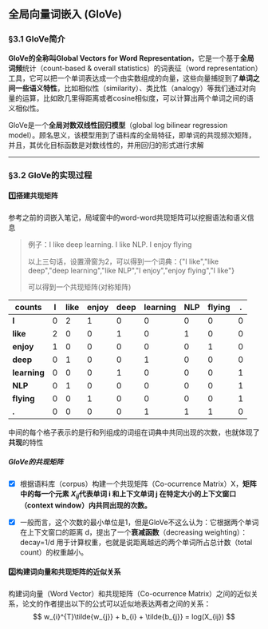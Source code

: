 ## 全局向量词嵌入 (GloVe)



### §3.1 GloVe简介

**GloVe的全称叫Global Vectors for Word Representation**，它是一个基于**全局词频**统计（count-based & overall statistics）的词表征（word representation）工具，它可以把一个单词表达成一个由实数组成的向量，这些向量捕捉到了**单词之间一些语义特性**，比如相似性（similarity）、类比性（analogy）等我们通过对向量的运算，比如欧几里得距离或者cosine相似度，可以计算出两个单词之间的语义相似性。

GloVe是一个**全局对数双线性回归模型**（global log bilinear regression model）。顾名思义，该模型用到了语料库的全局特征，即单词的共现频次矩阵，并且，其优化目标函数是对数线性的，并用回归的形式进行求解

---



### §3.2 GloVe的实现过程

#### :one:搭建共现矩阵

参考之前的词嵌入笔记，局域窗中的word-word共现矩阵可以挖掘语法和语义信息

>  例子：I like deep learning. I like NLP. I enjoy flying
>
>  以上三句话，设置滑窗为2，可以得到一个词典：{"I like","like deep","deep learning","like NLP","I enjoy","enjoy flying","I like"}
>
>  可以得到一个共现矩阵(对称矩阵)

| counts       | I    | like | enjoy | deep | learning | NLP  | flying | .    |
| ------------ | ---- | ---- | ----- | ---- | -------- | ---- | ------ | ---- |
| **I**        | 0    | 2    | 1     | 0    | 0        | 0    | 0      | 0    |
| **like**     | 2    | 0    | 0     | 1    | 0        | 1    | 0      | 0    |
| **enjoy**    | 1    | 0    | 0     | 0    | 0        | 0    | 1      | 0    |
| **deep**     | 0    | 1    | 0     | 0    | 1        | 0    | 0      | 0    |
| **learning** | 0    | 0    | 0     | 1    | 0        | 0    | 0      | 1    |
| **NLP**      | 0    | 1    | 0     | 0    | 0        | 0    | 0      | 1    |
| **flying**   | 0    | 0    | 1     | 0    | 0        | 0    | 0      | 1    |
| **.**        | 0    | 0    | 0     | 0    | 1        | 1    | 1      | 0    |

中间的每个格子表示的是行和列组成的词组在词典中共同出现的次数，也就体现了**共现**的特性

##### GloVe的共现矩阵

- [x] 根据语料库（corpus）构建一个共现矩阵（Co-ocurrence Matrix）X，**矩阵中的每一个元素 $X_{ij}$代表单词 i 和上下文单词 j 在特定大小的上下文窗口（context window）内共同出现的次数。**
- [x] 一般而言，这个次数的最小单位是1，但是GloVe不这么认为：它根据两个单词在上下文窗口的距离 d，提出了一个**衰减函数**（decreasing weighting）：decay=1/d 用于计算权重，也就是说距离越远的两个单词所占总计数（total count）的权重越小。



#### :two:构建词向量和共现矩阵的近似关系

构建词向量（Word Vector）和共现矩阵（Co-ocurrence Matrix）之间的近似关系，论文的作者提出以下的公式可以近似地表达两者之间的关系：
$$
w_{i}^{T}\tilde{w_{j}} + b_{i} + \tilde{b_{j}} = log(X_{ij})
$$
